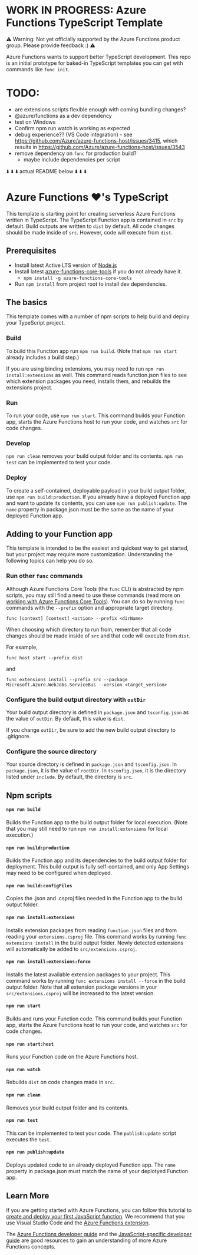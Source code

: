 # WORK IN PROGRESS: Azure Functions TypeScript Template
⚠️ Warning: Not yet officially supported by the Azure Functions product group. Please provide feedback :) ⚠️

Azure Functions wants to support better TypeScript development. This repo is an initial prototype for baked-in TypeScript templates you can get with commands like `func init`.

# TODO:
- are extensions scripts flexible enough with coming bundling changes?
- @azure/functions as a dev dependency
- test on Windows
- Confirm npm run watch is working as expected
- debug experience?? (VS Code integration) - see https://github.com/Azure/azure-functions-host/issues/3415, which results in https://github.com/Azure/azure-functions-host/issues/3543 
- remove dependency on `func` for production build?
  - maybe include dependencies per script

⬇️ ⬇️ ⬇️  actual README below  ⬇️ ⬇️ ⬇️

# Azure Functions ❤️'s TypeScript 
This template is starting point for creating serverless Azure Functions written in TypeScript. The TypeScript Function app is contained in `src` by default. Build outputs are written to `dist` by default. All code changes should be made inside of `src`. However, code will execute from `dist`.

## Prerequisites
  - Install latest Active LTS version of [Node.js](https://nodejs.org)
  - Install latest [azure-functions-core-tools](https://www.npmjs.com/package/azure-functions-core-tools) if you do not already have it.
    - `npm install -g azure-functions-core-tools` 
  - Run `npm install` from project root to install dev dependencies. 

## The basics
This template comes with a number of npm scripts to help build and deploy your TypeScript project.

### Build
To build this Function app run `npm run build`. (Note that `npm run start` already includes a build step.) 

If you are using binding extensions, you may need to run `npm run install:extensions` as well. This command reads function.json files to see which extension packages you need, installs them, and rebuilds the extensions project.

### Run
To run your code, use `npm run start`. This command builds your Function app, starts the Azure Functions host to run your code, and watches `src` for code changes.

### Develop
`npm run clean` removes your build output folder and its contents. `npm run test` can be implemented to test your code.

### Deploy
To create a self-contained, deployable payload in your build output folder, use `npm run build:production`. If you already have a deployed Function app and want to update its contents, you can use `npm run publish:update`. The `name` property in package.json must be the same as the name of your deployed Function app.

## Adding to your Function app
This template is intended to be the easiest and quickest way to get started, but your project may require more customization. Understanding the following topics can help you do so.

### Run other `func` commands
Although Azure Functions Core Tools (the `func` CLI) is abstracted by npm scripts, you may still find a need to use these commands (read more on [working with Azure Functions Core Tools](https://docs.microsoft.com/en-us/azure/azure-functions/functions-run-local)). You can do so by running `func` commands with the `--prefix` option and appropriate target directory. 

```
func [context] [context] <action> --prefix <dirName>
```

When choosing which directory to run from, remember that all code changes should be made inside of `src` and that code will execute from `dist`. 

For example, 
```
func host start --prefix dist
```
and
```
func extensions install --prefix src --package Microsoft.Azure.WebJobs.ServiceBus --version <target_version>
```

### Configure the build output directory with `outDir`
Your build output directory is defined in `package.json` and `tsconfig.json` as the value of `outDir`. By default, this value is `dist`.

If you change `outDir`, be sure to add the new build output directory to .gitignore.

### Configure the source directory
Your source directory is defined in `package.json` and `tsconfig.json`. In `package.json`, it is the value of `rootDir`. In `tsconfig.json`, it is the directory listed under `include`. By default, the directory is `src`.

## Npm scripts
#### `npm run build`
Builds the Function app to the build output folder for local execution. (Note that you may still need to run `npm run install:extensions` for local execution.)

#### `npm run build:production`
Builds the Function app and its dependencies to the build output folder for deployment. This build output is fully self-contained, and only App Settings may need to be configured when deployed.

#### `npm run build:configFiles`
Copies the .json and .csproj files needed in the Function app to the build output folder.

#### `npm run install:extensions`
Installs extension packages from reading `function.json` files and from reading your `extensions.csproj` file. This command works by running `func extensions install` in the build output folder. Newly detected extensions will automatically be added to `src/extensions.csproj`.

#### `npm run install:extensions:force`
Installs the latest available extension packages to your project. This command works by running `func extensions install --force` in the build output folder. Note that all extension package versions in your `src/extensions.csproj` will be increased to the latest version.

#### `npm run start`
Builds and runs your Function code. This command builds your Function app, starts the Azure Functions host to run your code, and watches `src` for code changes.

#### `npm run start:host`
Runs your Function code on the Azure Functions host.

#### `npm run watch`
Rebuilds `dist` on code changes made in `src`. 

#### `npm run clean`
Removes your build output folder and its contents.

#### `npm run test`
This can be implemented to test your code. The `publish:update` script executes the `test`.

#### `npm run publish:update`
Deploys updated code to an already deployed Function app. The `name` property in package.json must match the name of your deplotyed Function app.

## Learn More
If you are getting started with Azure Functions, you can follow this tutorial to [create and deploy your first JavaScript function](https://docs.microsoft.com/azure/azure-functions/functions-create-first-function-vs-code). We recommend that you use Visual Studio Code and the [Azure Functions extension](https://code.visualstudio.com/tutorials/functions-extension/getting-started).

The [Azure Functions developer guide](https://docs.microsoft.com/azure/azure-functions/functions-reference) and the [JavaScript-specific developer guide](https://docs.microsoft.com/azure/azure-functions/functions-reference-node) are good resources to gain an understanding of more Azure Functions concepts.
